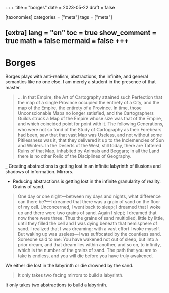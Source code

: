 +++
title = "borges"
date = 2023-05-22
draft = false

[taxonomies]
categories = ["meta"]
tags = ["meta"]

[extra]
lang = "en"
toc = true
show_comment = true
math = false
mermaid = false
+++
---

# Borges

Borges plays with anti-realism, abstractions, the infinite, and general semantics like no one else. I am merely a student in the presence of that master.

> ... In that Empire, the Art of Cartography attained such Perfection that the map of a single Province occupied the entirety of a City, and the map of the Empire, the entirety of a Province. In time, those Unconscionable Maps no longer satisfied, and the Cartographers Guilds struck a Map of the Empire whose size was that of the Empire, and which coincided point for point with it. The following Generations, who were not so fond of the Study of Cartography as their Forebears had been, saw that that vast Map was Useless, and not without some Pitilessness was it, that they delivered it up to the Inclemencies of Sun and Winters. In the Deserts of the West, still today, there are Tattered Ruins of that Map, inhabited by Animals and Beggars; in all the Land there is no other Relic of the Disciplines of Geography.

_ Creating abstractions is getting lost in an infinite labyrinth of illusions and shadows of information. Mirrors.

- Reducing abstractions is getting lost in the infinite granularity of reality. Grains of sand.

> One day or one night—between my days and nights, what difference can there be?—I dreamed that there was a grain of sand on the floor of my cell. Unconcerned, I went back to sleep; I dreamed that I woke up and there were two grains of sand. Again I slept; I dreamed that now there were three. Thus the grains of sand multiplied, little by little, until they filled the cell and I was dying beneath that hemisphere of sand. I realized that I was dreaming; with a vast effort I woke myself. But waking up was useless—I was suffocated by the countless sand. Someone said to me: You have wakened not out of sleep, but into a prior dream, and that dream lies within another, and so on, to infinity, which is the number of the grains of sand. The path that you are to take is endless, and you will die before you have truly awakened.

We either die lost in the labyrinth or die drowned by the sand.

> It only takes two facing mirrors to build a labyrinth.

It only takes two abstractions to build a labyrinth.